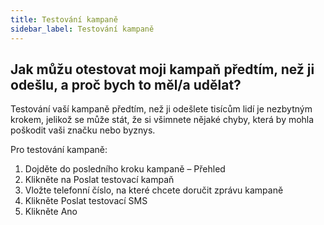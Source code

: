 ```yaml
---
title: Testování kampaně 
sidebar_label: Testování kampaně 
---
```


## Jak můžu otestovat moji kampaň předtím, než ji odešlu, a proč bych to měl/a udělat?
Testování vaší kampaně předtím, než ji odešlete tisícům lidí je nezbytným krokem, jelikož se může stát, že si všimnete nějaké chyby, která by mohla poškodit vaši značku nebo byznys.

Pro testování kampaně:
1.	Dojděte do posledního kroku kampaně – Přehled
2.	Klikněte na Poslat testovací kampaň
3.	Vložte telefonní číslo, na které chcete doručit zprávu kampaně
4.	Klikněte Poslat testovací SMS
5.	Klikněte Ano

